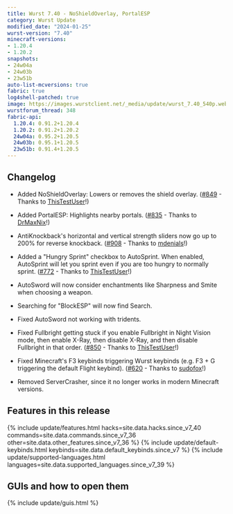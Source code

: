 ```yaml
---
title: Wurst 7.40 - NoShieldOverlay, PortalESP
category: Wurst Update
modified_date: "2024-01-25"
wurst-version: "7.40"
minecraft-versions:
- 1.20.4
- 1.20.2
snapshots:
- 24w04a
- 24w03b
- 23w51b
auto-list-mcversions: true
fabric: true
log4shell-patched: true
image: https://images.wurstclient.net/_media/update/wurst_7.40_540p.webp
wurstforum_thread: 348
fabric-api:
  1.20.4: 0.91.2+1.20.4
  1.20.2: 0.91.2+1.20.2
  24w04a: 0.95.2+1.20.5
  24w03b: 0.95.1+1.20.5
  23w51b: 0.91.4+1.20.5
---
```

## Changelog

- Added NoShieldOverlay: Lowers or removes the shield overlay. ([#849](https://github.com/Wurst-Imperium/Wurst7/pull/849) - Thanks to [ThisTestUser](https://github.com/ThisTestUser)!)

- Added PortalESP: Highlights nearby portals. ([#835](https://github.com/Wurst-Imperium/Wurst7/pull/835) - Thanks to [DrMaxNix](https://github.com/DrMaxNix)!)

- AntiKnockback's horizontal and vertical strength sliders now go up to 200% for reverse knockback. ([#908](https://github.com/Wurst-Imperium/Wurst7/pull/908) - Thanks to [mdenials](https://github.com/mdenials)!)

- Added a "Hungry Sprint" checkbox to AutoSprint. When enabled, AutoSprint will let you sprint even if you are too hungry to normally sprint. ([#772](https://github.com/Wurst-Imperium/Wurst7/pull/772) - Thanks to [ThisTestUser](https://github.com/ThisTestUser)!)

- AutoSword will now consider enchantments like Sharpness and Smite when choosing a weapon.

- Searching for "BlockESP" will now find Search.

- Fixed AutoSword not working with tridents.

- Fixed Fullbright getting stuck if you enable Fullbright in Night Vision mode, then enable X-Ray, then disable X-Ray, and then disable Fullbright in that order. ([#850](https://github.com/Wurst-Imperium/Wurst7/pull/850) - Thanks to [ThisTestUser](https://github.com/ThisTestUser)!)

- Fixed Minecraft's F3 keybinds triggering Wurst keybinds (e.g. F3 + G triggering the default Flight keybind). ([#620](https://github.com/Wurst-Imperium/Wurst7/pull/620) - Thanks to [sudofox](https://github.com/sudofox)!)

- Removed ServerCrasher, since it no longer works in modern Minecraft versions.

## Features in this release

{% include update/features.html hacks=site.data.hacks.since_v7_40 commands=site.data.commands.since_v7_36 other=site.data.other_features.since_v7_36 %}
{% include update/default-keybinds.html keybinds=site.data.default_keybinds.since_v7 %}
{% include update/supported-languages.html languages=site.data.supported_languages.since_v7_39 %}

## GUIs and how to open them

{% include update/guis.html %}
